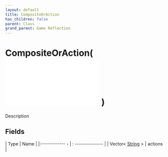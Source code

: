 ```yaml
---
layout: default
title: CompositeOrAction
has_children: false
parent: Class
grand_parent: Game Reflection
---
```

# CompositeOrAction( ![ CompositeAction ](game-reflection/classes/composite_action.md) )
Description 

## Fields
| Type | Name |
|:------------ - | : -------------- |
| Vector< [String](game-reflection/components/string.md) > | actions |
